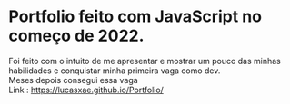 # Portfolio feito com JavaScript no começo de 2022. </br>
Foi feito com o intuito de me apresentar e mostrar um pouco das minhas habilidades e conquistar minha primeira vaga como dev. </br>
Meses depois consegui essa vaga</br>
Link : https://lucasxae.github.io/Portfolio/
